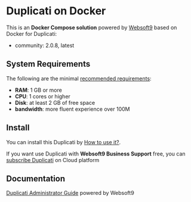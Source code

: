 # Duplicati on Docker  

This is an **Docker Compose solution** powered by [Websoft9](https://www.websoft9.com) based on Docker for Duplicati:


 - community:  2.0.8, latest


## System Requirements

The following are the minimal [recommended requirements](https://duplicati.readthedocs.io/en/latest/02-installation/#prerequisites):

* **RAM**: 1 GB or more
* **CPU**: 1 cores or higher
* **Disk**: at least 2 GB of free space
* **bandwidth**: more fluent experience over 100M  

## Install

You can install this Duplicati by [How to use it?](https://github.com/Websoft9/docker-library#how-to-use-it).   

If you want use Duplicati with **Websoft9 Business Support** free, you can [subscribe Duplicati](https://www.websoft9.com/apps) on Cloud platform

## Documentation

[Duplicati Administrator Guide](https://support.websoft9.com/docs/duplicati) powered by Websoft9